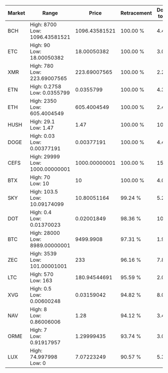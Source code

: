 | Market | Range | Price| Retracement | Doubles to 50% |
| --- | --- | --- | --- | --- |
| BCH | High: 8700<br />Low: 1096.43581521 | 1096.43581521 | 100.00 % | 4.47 |
| ETC | High: 90<br />Low: 18.00050382 | 18.00050382 | 100.00 % | 3.00 |
| XMR | High: 780<br />Low: 223.69007565 | 223.69007565 | 100.00 % | 2.24 |
| ETN | High: 0.2758<br />Low: 0.0355799 | 0.0355799 | 100.00 % | 4.38 |
| ETH | High: 2350<br />Low: 605.4004549 | 605.4004549 | 100.00 % | 2.44 |
| HUSH | High: 29.1<br />Low: 1.47 | 1.47 | 100.00 % | 10.40 |
| DOGE | High: 0.03<br />Low: 0.00377191 | 0.00377191 | 100.00 % | 4.48 |
| CEFS | High: 29999<br />Low: 1000.00000001 | 1000.00000001 | 100.00 % | 15.50 |
| BTX | High: 70<br />Low: 10 | 10 | 100.00 % | 4.00 |
| SKY | High: 103.5<br />Low: 10.09174099 | 10.80051164 | 99.24 % | 5.26 |
| DOT | High: 0.4<br />Low: 0.01370023 | 0.02001849 | 98.36 % | 10.33 |
| BTC | High: 28000<br />Low: 8989.00000001 | 9499.9908 | 97.31 % | 1.95 |
| ZEC | High: 3539<br />Low: 101.00001001 | 233 | 96.16 % | 7.81 |
| LTC | High: 570<br />Low: 163 | 180.94544691 | 95.59 % | 2.03 |
| XVG | High: 0.5<br />Low: 0.00600248 | 0.03159042 | 94.82 % | 8.01 |
| NAV | High: 8<br />Low: 0.86006006 | 1.28 | 94.12 % | 3.46 |
| ORME | High: 7<br />Low: 0.91917957 | 1.29999435 | 93.74 % | 3.05 |
| LUX | High: 74.997998<br />Low: 0 | 7.07223249 | 90.57 % | 5.30 |
